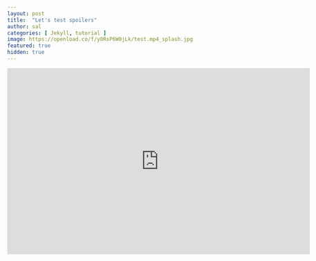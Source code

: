 ```yaml
---
layout: post
title:  "Let's test spoilers"
author: sal
categories: [ Jekyll, tutorial ]
image: https://openload.co/f/y0RsP6W0jLk/test.mp4_splash.jpg
featured: true
hidden: true
---
```


<iframe src="https://openload.co/embed/gWxbLi1qy14/test.mp4" scrolling="no" frameborder="0" width="700" height="430" allowfullscreen="true" webkitallowfullscreen="true" mozallowfullscreen="true"></iframe>
